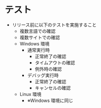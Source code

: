 # テスト

- リリース前に以下のテストを実施すること
  - 複数言語での確認
  - 複数サイトでの確認
  - Windows 環境
    - 通常実行時
      - 正常終了の確認
      - タイムアウトの確認
      - 例外時の確認
    - デバッグ実行時
      - 正常終了の確認
      - キャンセルの確認
  - Linux 環境
    - ※Windows 環境に同じ
